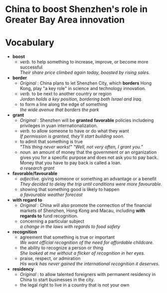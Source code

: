# China to boost Shenzhen's role in Greater Bay Area innovation  
# Vocabulary  
* **boost**  
  * *verb.* to help something to increase, improve, or become more successful  
  *Their share price climbed again today, boosted by rising sales.*  
* **border**  
  * *Original* : China plans to let Shenzhen City, which **borders** Hong Kong, play "a key role" in science and technology innovation.  
  * *verb.* to be next to another country or region  
  *Jordan holds a key position, bordering both Israel and Iraq.*  
  * to form a line along the edge of something  
  *the wide avenue that borders the park*  
* **grant**  
  * *Original* : Shenzhen will be **granted** **favorable** policies includeing privileges in yuan internationalization.  
  * *verb.* to allow someone to have or do what they want  
  *If permission is granted, they'll start building soon.*  
  * to admit that something is true  
  *"This thing never works!" "Well, not very often, I grant you."*  
  * *noun.* an amount of money that the government or an organization gives you for a specific purpose and does not ask you to pay back. Money that you have to pay back is called a loan.  
  *a research grant*  
* **favorable/favourable**  
  * *adjective.* giving someone or something an advantage or a benefit  
  *They decided to delay the trip until conditions were more favourable.*  
  * showing that something good is likely to happen  
  *a favourable weather forecast*  
* **with regard to**  
  * *Original* : China will also promote the connection of the financial markets of Shenzhen, Hong Kong and Macau, including **with regards to** fund recognition.  
  * concerning a particular subject  
  *a change in the laws with regards to food safety*  
* **recognition**  
  * agreement that something is true or important  
  *We want official recognition of the need for affordable childcare.*   
  * the ability to recognize a person or thing  
  *She looked at me without a flicker of recognition in her eyes.*  
  * praise, respect, or admiration  
  *His work has never gained the international recognition it deserves.*  
* **residency**  
  * *Original* : to allow talented foreigners with permanent residency in China to start businesses in the city.  
  * the legal right to live in a country that is not your own
